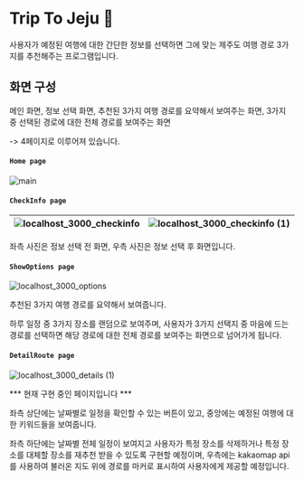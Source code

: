 # Trip To Jeju 🍊

사용자가 예정된 여행에 대한 간단한 정보를 선택하면 그에 맞는 제주도 여행 경로 3가지를 추천해주는 프로그램입니다.

## 화면 구성

메인 화면, 정보 선택 화면, 추천된 3가지 여행 경로를 요약해서 보여주는 화면, 3가지 중 선택된 경로에 대한 전체 경로를 보여주는 화면
<br/>

-> 4페이지로 이루어져 있습니다.

#### `Home page`

![main](https://github.com/2oo1s/Capstone-TripToJeju-Frontend/assets/90839206/ded27dd5-0c89-43a8-8b09-e7ca71736d87)

#### `CheckInfo page`

![localhost_3000_checkinfo](https://github.com/2oo1s/Capstone-TripToJeju-Frontend/assets/90839206/01265152-2756-4f05-a301-50d09e65bb49)|![localhost_3000_checkinfo (1)](https://github.com/2oo1s/Capstone-TripToJeju-Frontend/assets/90839206/af3b47e2-c637-47f2-94c3-2af9e9954424)
--- | --- | 

좌측 사진은 정보 선택 전 화면, 우측 사진은 정보 선택 후 화면입니다.

#### `ShowOptions page`

![localhost_3000_options](https://github.com/2oo1s/Capstone-TripToJeju-Frontend/assets/90839206/ba9d7103-0947-4869-becc-faeb84b01643)

추천된 3가지 여행 경로를 요약해서 보여줍니다.
<br/>

하루 일정 중 3가지 장소를 랜덤으로 보여주며, 사용자가 3가지 선택지 중 마음에 드는 경로를 선택하면 해당 경로에 대한 전체 경로를 보여주는 화면으로 넘어가게 됩니다.

#### `DetailRoute page`

![localhost_3000_details (1)](https://github.com/2oo1s/Capstone-TripToJeju-Frontend/assets/90839206/00bc80df-3841-4788-aa9d-67e24730a9e1)

*** 현재 구현 중인 페이지입니다 ***
<br/>

좌측 상단에는 날짜별로 일정을 확인할 수 있는 버튼이 있고, 중앙에는 예정된 여행에 대한 키워드들을 보여줍니다.
<br/>

좌측 하단에는 날짜별 전체 일정이 보여지고 사용자가 특정 장소를 삭제하거나 특정 장소를 대체할 장소를 재추천 받을 수 있도록 구현할 예정이며,
우측에는 kakaomap api를 사용하여 불러온 지도 위에 경로를 마커로 표시하여 사용자에게 제공할 예정입니다.
